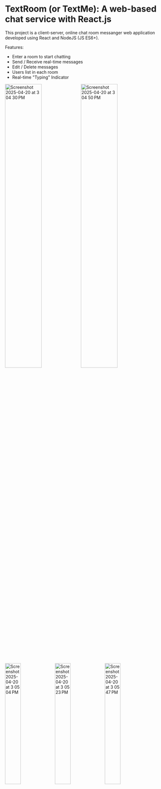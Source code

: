 # TextRoom (or TextMe): A web-based chat service with React.js

This project is a client-server, online chat room messanger web application developed using React and NodeJS (JS ES6+).

Features:
- Enter a room to start chatting
- Send / Receive real-time messages
- Edit / Delete messages
- Users list in each room
- Real-time "Typing" Indicator

<img width="49%" alt="Screenshot 2025-04-20 at 3 04 30 PM" src="https://github.com/user-attachments/assets/8a2c43fb-da82-4b2c-8029-fc21b26e722f" />
<img width="49%" alt="Screenshot 2025-04-20 at 3 04 50 PM" src="https://github.com/user-attachments/assets/7b250eeb-526a-447a-a47e-7086811f6485" />
<img width="32%" alt="Screenshot 2025-04-20 at 3 05 04 PM" src="https://github.com/user-attachments/assets/da227863-7b13-4ab3-b44a-f28ec8ba8edb" />
<img width="32%" alt="Screenshot 2025-04-20 at 3 05 23 PM" src="https://github.com/user-attachments/assets/64e1b90d-b189-44c9-a92f-29fa3b86ca6c" />
<img width="32%" alt="Screenshot 2025-04-20 at 3 05 47 PM" src="https://github.com/user-attachments/assets/8b7f3b8f-efb1-4249-b29f-11b34d79db3d" />


